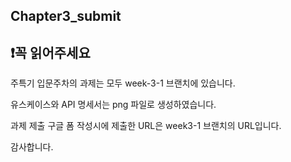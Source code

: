 ## Chapter3_submit

## ❗️꼭 읽어주세요 




주특기 입문주차의 과제는 모두 week-3-1 브랜치에 있습니다.

유스케이스와 API 명세서는 png 파일로 생성하였습니다.

과제 제출 구글 폼 작성시에 제출한 URL은 week3-1 브랜치의 URL입니다.






감사합니다.
